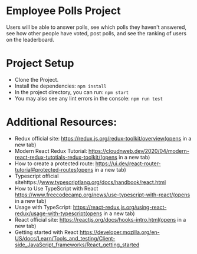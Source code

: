 # Employee Polls Project
Users will be able to answer polls, see which polls they haven't answered, see how other people have voted, post polls, and see the ranking of users on the leaderboard.

# Project Setup

- Clone the Project.
- Install the dependencies: `npm install`
- In the project directory, you can run: `npm start`
- You may also see any lint errors in the console: `npm run test`

# Additional Resources:
- Redux official site: https://redux.js.org/redux-toolkit/overview(opens in a new tab)
- Modern React Redux Tutorial: https://cloudnweb.dev/2020/04/modern-react-redux-tutotials-redux-toolkit/(opens in a new tab)
- How to create a protected route: https://ui.dev/react-router-tutorial#protected-routes(opens in a new tab)
- Typescript official sitehttps://www.typescriptlang.org/docs/handbook/react.html
- How to Use TypeScript with React https://www.freecodecamp.org/news/use-typescript-with-react/(opens in a new tab)
- Usage with TypeScript: https://react-redux.js.org/using-react-redux/usage-with-typescript(opens in a new tab)
- React official site: https://reactjs.org/docs/hooks-intro.html(opens in a new tab)
- Getting started with React https://developer.mozilla.org/en-US/docs/Learn/Tools_and_testing/Client-side_JavaScript_frameworks/React_getting_started